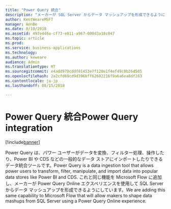 ```yaml
---
title: "Power Query 統合"
description: "メーカーが SQL Server からデータ マッシュアップを形成できるようにする Power Query エクスペリエンスが構築されています。"
author: KentWeareMSFT
manager: AnnBe
ms.date: 8/10/2018
ms.assetid: 497e446a-cf73-e811-a967-000d3a18c047
ms.topic: article
ms.prod: 
ms.service: business-applications
ms.technology: 
ms.author: keweare
audience: Admin
ms.translationtype: HT
ms.sourcegitcommit: e4add978cddf81453e7f128e1f4ef49c0b26d505
ms.openlocfilehash: 2a2cfd69cd9d396bff62682216f9a6a6ea8df283
ms.contentlocale: ja-jp
ms.lasthandoff: 08/15/2018

---
```

# <a name="power-query-integration"></a><span data-ttu-id="b6b48-103">Power Query 統合</span><span class="sxs-lookup"><span data-stu-id="b6b48-103">Power Query integration</span></span>


[!include[banner](../../includes/banner.md)]

<span data-ttu-id="b6b48-104">Power Query は、パワー ユーザーがデータを変換、フィルター処理、操作したり、Power BI や CDS などの一般的なデータ ストアにインポートしたりできるデータ統合ツールです。</span><span class="sxs-lookup"><span data-stu-id="b6b48-104">Power Query is a data ingestion tool that allows power users to transform, filter, manipulate, and import data into popular data stores like Power BI and CDS.</span></span> <span data-ttu-id="b6b48-105">これと同じ機能を Microsoft Flow に追加し、メーカーが Power Query Online エクスペリエンスを使用して SQL Server からデータ マッシュアップを形成できるようにしています。</span><span class="sxs-lookup"><span data-stu-id="b6b48-105">We are adding this same capability to Microsoft Flow that will allow makers to shape data mashups from SQL Server using a Power Query Online experience.</span></span>

